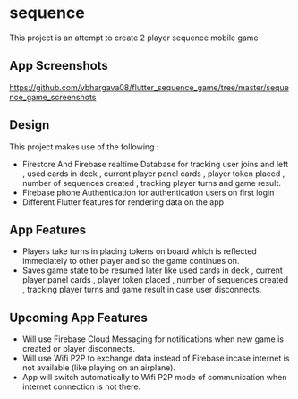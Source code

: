 # sequence

This project is an attempt to create 2 player sequence mobile game 

## App Screenshots 
https://github.com/ybhargava08/flutter_sequence_game/tree/master/sequence_game_screenshots

## Design

 This project makes use of the following :
 
 - Firestore And Firebase realtime Database for tracking user joins and left , used cards in deck , current player panel cards , player token placed , number of sequences created , tracking player turns and game result.
 - Firebase phone Authentication for authentication users on first login
 - Different Flutter features for rendering data on the app
 
 ## App Features

- Players take turns in placing tokens on board which is reflected immediately to other player and so the game continues on.
 - Saves game state to be resumed later like used cards in deck , current player panel cards , player token placed , number of sequences  created , tracking player turns and game result in case user disconnects.
 
 ## Upcoming App Features
 
 - Will use Firebase Cloud Messaging for notifications when new game is created or player disconnects.
 - Will use Wifi P2P to exchange data instead of Firebase incase internet is not available (like playing on an airplane).
 - App will switch automatically to Wifi P2P mode of communication when internet connection is not there.
 
